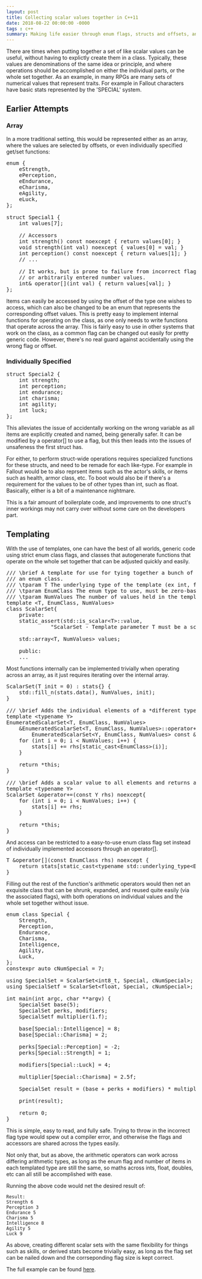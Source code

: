 ```yaml
---
layout: post
title: Collecting scalar values together in C++11
date: 2018-08-22 00:00:00 -0000
tags : c++
summary: Making life easier through enum flags, structs and offsets, and recreating Fallout's SPECIAL reliably, quickly, efficiently, and safely.
---
```


There are times when putting together a set of like scalar values can be useful, without having to explictly create them in a class. Typically, these values are denominations of the same idea or principle, and where operations should be accomplished on either the individual parts, or the whole set together. As an example, in many RPGs are many sets of numerical values that represent traits. For example in Fallout characters have basic stats represented by the 'SPECIAL' system. 

## Earlier Attempts

### Array

In a more traditional setting, this would be represented either as an array, where the values are selected by offsets, or even individually specified get/set functions:

<pre class="brush: cpp">
enum {
    eStrength,
    ePerception,
    eEndurance,
    eCharisma,
    eAgility,
    eLuck,
};

struct Special1 {
    int values[7];

    // Accessors
    int strength() const noexcept { return values[0]; }
    void strength(int val) noexcept { values[0] = val; }
    int perception() const noexcept { return values[1]; }
    // ...

    // It works, but is prone to failure from incorrect flags 
    // or arbitrarily entered number values.
    int& operator[](int val) { return values[val]; }
};
</pre>

Items can easily be accessed by using the offset of the type one wishes to access, which can also be changed to be an enum that represents the corresponding offset values. This is pretty easy to implement internal functions for operating on the class, as one only needs to write functions that operate across the array. This is fairly easy to use in other systems that work on the class, as a common flag can be changed out easily for pretty generic code. However, there's no real guard against accidentally using the wrong flag or offset.

### Individually Specified

<pre class="brush: cpp">
struct Special2 {
    int strength;
    int perception;
    int endurance;
    int charisma;
    int agility;
    int luck;
};
</pre>

This alleviates the issue of accidentally working on the wrong variable as all items are explicitly created and named, being generally safer. It can be modified by a operator[] to use a flag, but this then leads into the issues of unsafeness the first struct has.

For either, to perform struct-wide operations requires specialized functions for these structs, and need to be remade for each like-type. For example in Fallout would be to also reprsent items such as the actor's skills, or items such as health, armor class, etc. To boot would also be if there's a requirement for the values to be of other types than int, such as float. Basically, either is a bit of a maintenance nightmare.

This is a fair amount of boilerplate code, and improvements to one struct's inner workings may not carry over without some care on the developers part.

## Templating

With the use of templates, one can have the best of all worlds, generic code using strict enum class flags, and classes that autogenerate functions that operate on the whole set together that can be adjusted quickly and easily.

<pre class="brush: cpp">
/// \brief A template for use for tying together a bunch of scalar variables, performing access with
/// an enum class.
/// \tparam T The underlying type of the template (ex int, float, etc.)
/// \tparam EnumClass The enum type to use, must be zero-based and be in a solid incremental block.
/// \tparam NumValues The number of values held in the template
template &lt;T, EnumClass, NumValues>
class ScalarSet{
    private:
    static_assert(std::is_scalar&lt;T>::value,
              "ScalarSet - Template parameter T must be a scalar type.");

    std::array&lt;T, NumValues> values;

    public:
    ...
</pre>

Most functions internally can be implemented trivially when operating across an array, as it just requires iterating over the internal array.
<pre class="brush: cpp">
ScalarSet(T init = 0) : stats{} {
    std::fill_n(stats.data(), NumValues, init);
}

/// \brief Adds the individual elements of a *different type* but same flag set.
template &lt;typename Y>
EnumeratedScalarSet&lt;T, EnumClass, NumValues>
    &EnumeratedScalarSet&lt;T, EnumClass, NumValues>::operator+=(
        EnumeratedScalarSet&lt;Y, EnumClass, NumValues> const &rhs) noexcept {
    for (int i = 0; i < NumValues; i++) {
        stats[i] += rhs[static_cast&lt;EnumClass>(i)];
    }

    return *this;
}

/// \brief Adds a scalar value to all elements and returns a reference.
template &lt;typename Y>
ScalarSet &operator+=(const Y rhs) noexcept{
    for (int i = 0; i < NumValues; i++) {
        stats[i] += rhs;
    }

    return *this;
}
</pre>

And access can be restricted to a easy-to-use enum class flag set instead of individually implemented accessors through an operator[].
<pre class="brush: cpp">
T &operator[](const EnumClass rhs) noexcept {
    return stats[static_cast&lt;typename std::underlying_type&lt;EnumClass>::type>(rhs)];
}
</pre>

Filling out the rest of the function's arithmetic operators would then net an exquisite class that can be shrunk, expanded, and reused quite easily (via the associated flags), with both operations on individual values and the whole set together without issue.

<pre class="brush: cpp">
enum class Special {
    Strength,
    Perception,
    Endurance,
    Charisma,
    Intelligence,
    Agility,
    Luck,
};
constexpr auto cNumSpecial = 7;

using SpecialSet = ScalarSet&lt;int8_t, Special, cNumSpecial>;
using SpecialSetf = ScalarSet&lt;float, Special, cNumSpecial>;

int main(int argc, char **argv) {
    SpecialSet base(5);
    SpecialSet perks, modifiers;
    SpecialSetf multiplier(1.f);

    base[Special::Intelligence] = 8;
    base[Special::Charisma] = 2;

    perks[Special::Perception] = -2;
    perks[Special::Strength] = 1;

    modifiers[Special::Luck] = 4;

    multiplier[Special::Charisma] = 2.5f;

    SpecialSet result = (base + perks + modifiers) * multiplier;

    print(result);

    return 0;
}
</pre>
This is simple, easy to read, and fully safe. Trying to throw in the incorrect flag type would spew out a compiler error, and otherwise the flags and accessors are shared across the types easily.

Not only that, but as above, the arithmetic operators can work across differing arithmetic types, as long as the enum flag and number of items in each templated type are still the same, so maths across ints, float, doubles, etc can all still be accomplished with ease.

Running the above code would net the desired result of:
```
Result:
Strength 6
Perception 3
Endurance 5
Charisma 5
Intelligence 8
Agility 5
Luck 9
```

As above, creating different scalar sets with the same flexibility for things such as skills, or derived stats become trivially easy, as long as the flag set can be nailed down and the corrseponding flag size is kept correct.

The full example can be found [here](/code/scalar-sets/).